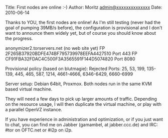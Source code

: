 Title:  First nodes are online :-)
Author: Moritz <admin@xxxxxxxxxxxxxx>
Date: 2010-06-14


Thanks to YOU, the first nodes are online! As I'm still testing (never
had the goal of pumping 39MB/s before), the configuration is provisional
and I don't want to announce them widely yet, but of course you should
know about the progress.

anonymizer2.torservers.net (no web site yet)
FP 2F265B37920BDFE474BF795739978EEFA4427510 Port 443
FP CF91FBA32FDAC4C500F3A3565591F144D5074820 Port 8080

Provisional policy (based on blutmagie):
Rejected Ports: 25, 53, 199, 135-139, 445, 465, 587, 1214, 4661-4666,
6346-6429, 6660-6999

Server setup: Debian 64bit, Proxmox. Both nodes run in the same KVM
based virtual machine.

They will need a few days to pick up larger amounts of traffic.
Depending on the resource usage, I will then duplicate the virtual
machine, or play with a parallel OpenVZ instance.

If you have experience in administration and optimization, or if you
just want to chat, you can find me on Jabber (gamambel, at
jabber.ccc.de) and IRC: #tor on OFTC.net or #i2p on i2p.
